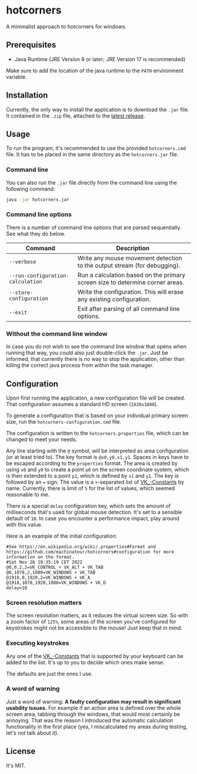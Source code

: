 # hotcorners

A minimalist approach to hotcorners for windows.

## Prerequisites

- Java Runtime (JRE Version 8 or later; JRE Version 17 is recommended)

Make sure to add the location of the java runtime to the `PATH` environment variable.

## Installation

Currently, the only way to install the application is to download the `.jar` file. It contained in the `.zip` file,
attached to the [latest release](https://github.com/machinateur/hotcorners/releases/latest).

## Usage

To run the program, it's recommended to use the provided `hotcorners.cmd` file. It has to be placed in the same
directory as the `hotcorners.jar` file.

### Command line

You can also run the `.jar` file directly from the command line using the following command:

```cmd
java -jar hotcorners.jar
```

### Command line options

There is a number of command line options that are parsed sequentially. See what they do below.

| Command                           | Description                                                                   |
|-----------------------------------|-------------------------------------------------------------------------------|
| `--verbose`                       | Write any mouse movement detection to the output stream (for debugging).      |
| `--run-configuration-calculation` | Run a calculation based on the primary screen size to determine corner areas. |
| `--store-configuration`           | Write the configuration. This will erase any existing configuration.          |
| `--exit`                          | Exit after parsing of all command line options.                               |

### Without the command line window

In case you do not wish to see the command line window that opens when running that way, you could also just
double-click the `.jar`. Just be informed, that currently there is no way to stop the application, other than killing
the correct java process from within the task manager.

## Configuration

Upon first running the application, a new configuration file will be created. That configuration assumes a standard HD
screen (`1920x1080`).

To generate a configuration that is based on your individual primary screen size, run the `hotcorners-configuration.cmd`
file.

The configuration is written to the `hotcorners.properties` file, which can be changed to meet your needs.

Any line starting with the `@` symbol, will be interpreted as area configuration (or at least tried to). The key format
is `@x0,y0,x1,y1`. Spaces in keys have to be escaped according to the `properties` format. The area is created by
using `x0` and `y0` to create a point `p0` on the screen coordinate system, which is then extended to a point `p1`,
which is defined by `x1` and `y1`. The key is followed by an `=` sign. The value is a `+`-separated list
of [VK_-Constants](https://docs.oracle.com/javase/7/docs/api/java/awt/event/KeyEvent.html#field_summary) by name.
Currently, there is limit of `5` for the list of values, which seemed reasonable to me.

There is a special `delay` configuration key, which sets the amount of milliseconds that's used for global mouse
detection. It's set to a sensible default of `10`. In case you encounter a performance impact, play around with this
value.

Here is an example of the initial configuration:

```properties
#See https://en.wikipedia.org/wiki/.properties#Format and https://github.com/machinateur/hotcorners#configuration for more information on the format.
#Sat Nov 26 19:35:19 CET 2022
@0,0,2,2=VK_CONTROL + VK_ALT + VK_TAB
@0,1078,2,1080=VK_WINDOWS + VK_TAB
@1918,0,1920,2=VK_WINDOWS + VK_A
@1918,1078,1920,1080=VK_WINDOWS + VK_D
delay=10

```

### Screen resolution matters

The screen resolution matters, as it reduces the virtual screen size. So with a zoom factor of `125%`, some areas of the
screen you've configured for keystrokes might not be accessible to the mouse! Just keep that in mind.

### Executing keystrokes

Any one of the [VK_-Constants](https://docs.oracle.com/javase/7/docs/api/java/awt/event/KeyEvent.html#field_summary)
that is supported by your keyboard can be added to the list. It's up to you to decide which ones make sense.

The defaults are just the ones I use.

### A word of warning

Just a word of warning: **A faulty configuration may result in significant usability issues.** For example if an action
area is defined over the whole screen area, tabbing through the windows, that would most certainly be annoying. That
was the reason I introduced the automatic calculation functionality in the first place (yes, I miscalculated my areas
during testing, let's not talk about it).

## License

It's MIT.
